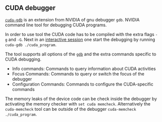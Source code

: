 ## CUDA debugger
[```cuda-gdb```](https://docs.nvidia.com/cuda/cuda-gdb/index.html) is an extension from NVIDIA of  gnu debugger ```gdb```. NVIDIA command line tool for debugging CUDA programs.   

In order to use tool the CUDA code has to be compiled with the extra flags ```-g``` and ```-G```. Next in an [interactive session](running/interactive-usage.md) one start the debugging by running ```cuda-gdb ./cuda_program```.

The tool supports all options of the [```gdb```](gdb.md) and the extra commands specific to CUDA debugging.

* Info commands: Commands to query information about CUDA activities
* Focus Commands: Commands to query or switch the focus of the debugger
* Configuration Commands: Commands to configure the CUDA-specific commands

The memory leaks of the device code can be check inside the debugger by activating the memory checker with ```set cuda memcheck```. Alternatively the ```cuda-memcheck``` tool can be outside of the debugger ```cuda-memcheck ./cuda_program```. 

